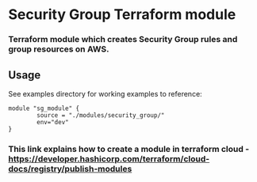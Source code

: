 # Security Group Terraform module
### Terraform module which creates Security Group rules and group resources on AWS.

## Usage

See examples directory for working examples to reference:
```hcl
module "sg_module" {
        source = "./modules/security_group/"
        env="dev"
}
```
### This link explains how to create a module in terraform cloud - https://developer.hashicorp.com/terraform/cloud-docs/registry/publish-modules